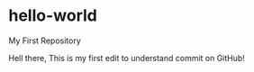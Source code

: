 # hello-world
My First Repository

Hell there,
This is my first edit to understand commit on GitHub!
